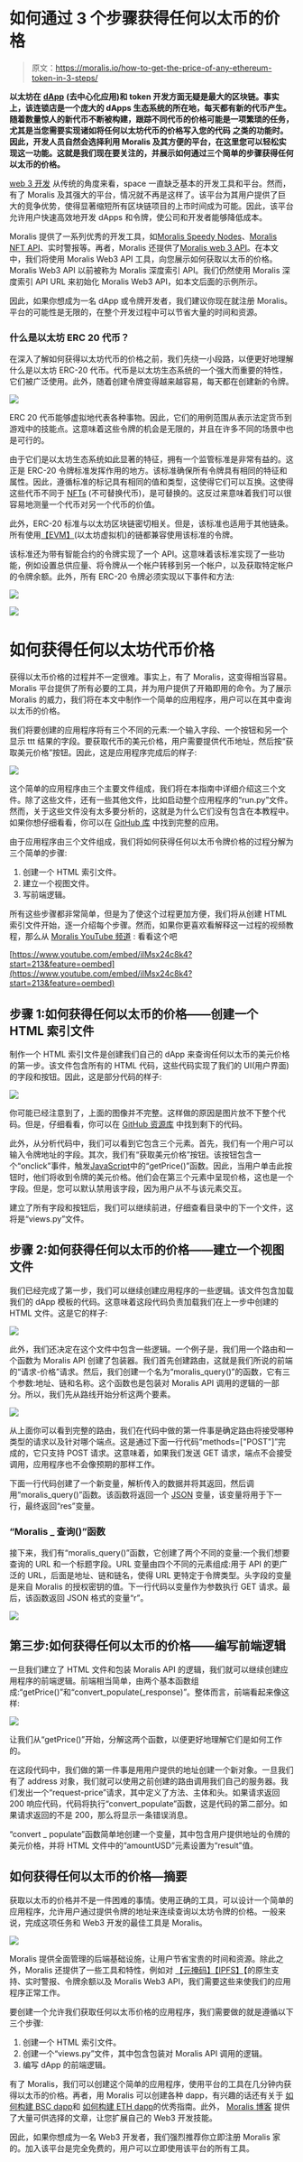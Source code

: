 # 如何通过 3 个步骤获得任何以太币的价格

> 原文：<https://moralis.io/how-to-get-the-price-of-any-ethereum-token-in-3-steps/>

**以太坊在** [**dApp**](https://moralis.io/decentralized-applications-explained-what-are-dapps/) **(去中心化应用)和 token 开发方面无疑是最大的区块链。事实上，该连锁店是一个庞大的 dApps 生态系统的所在地，每天都有新的代币产生。** **随着数量惊人的新代币不断被构建，跟踪不同代币的价格可能是一项繁琐的任务，尤其是当您需要实现诸如将任何以太坊代币的价格写入您的代码** **之类的功能时。** **因此，开发人员自然会选择利用 Moralis 及其方便的平台，在这里您可以轻松实现这一功能。这就是我们现在要关注的，并展示如何通过三个简单的步骤获得任何以太币的价格。**

[web 3 开发](https://moralis.io/how-to-build-decentralized-apps-dapps-quickly-and-easily/) 从传统的角度来看，space 一直缺乏基本的开发工具和平台。然而，有了 Moralis 及其强大的平台，情况就不再是这样了。该平台为其用户提供了巨大的竞争优势，使得显著缩短所有区块链项目的上市时间成为可能。因此，该平台允许用户快速高效地开发 dApps 和令牌，使公司和开发者能够降低成本。

Moralis 提供了一系列优秀的开发工具，如[Moralis Speedy Nodes](https://moralis.io/speedy-nodes/)、[Moralis NFT API](https://moralis.io/announcing-the-moralis-nft-api/)、实时警报等。再者，Moralis 还提供了[Moralis web 3 API](https://docs.moralis.io/moralis-web3-rest/deep-index-api)。在本文中，我们将使用 Moralis Web3 API 工具，向您展示如何获取以太币的价格。Moralis Web3 API 以前被称为 Moralis 深度索引 API。我们仍然使用 Moralis 深度索引 API URL 来初始化 Moralis Web3 API，如本文后面的示例所示。

因此，如果你想成为一名 dApp 或令牌开发者，我们建议你现在就注册 Moralis。平台的可能性是无限的，在整个开发过程中可以节省大量的时间和资源。

### 什么是以太坊 ERC 20 代币？

在深入了解如何获得以太坊代币的价格之前，我们先绕一小段路，以便更好地理解什么是以太坊 ERC-20 代币。代币是以太坊生态系统的一个强大而重要的特性，它们被广泛使用。此外，随着创建令牌变得越来越容易，每天都在创建新的令牌。

![](img/1d2fb5a09cd49b46db4ae0c20f7ae84f.png)

ERC 20 代币能够虚拟地代表各种事物。因此，它们的用例范围从表示法定货币到游戏中的技能点。这意味着这些令牌的机会是无限的，并且在许多不同的场景中也是可行的。

由于它们是以太坊生态系统如此显著的特征，拥有一个监管标准是非常有益的。这正是 ERC-20 令牌标准发挥作用的地方。该标准确保所有令牌具有相同的特征和属性。因此，遵循标准的标记具有相同的值和类型，这使得它们可以互换。这使得这些代币不同于 [NFTs](https://moralis.io/non-fungible-tokens-explained-what-are-nfts/) (不可替换代币)，是可替换的。这反过来意味着我们可以很容易地测量一个代币对另一个代币的价值。

此外，ERC-20 标准与以太坊区块链密切相关。但是，该标准也适用于其他链条。所有使用[【EVM】](https://moralis.io/evm-explained-what-is-ethereum-virtual-machine/)(以太坊虚拟机)的链都兼容使用该标准的令牌。

该标准还为带有智能合约的令牌实现了一个 API。这意味着该标准实现了一些功能，例如设置总供应量、将令牌从一个帐户转移到另一个帐户，以及获取特定帐户的令牌余额。此外，所有 ERC-20 令牌必须实现以下事件和方法:

![](img/9ac13e6e5a67ab7df132ab47e2206a1b.png)

![](img/1f59b25094da33faf902e37ba4209934.png)

# 如何获得任何以太坊代币价格

获得以太币价格的过程并不一定很难。事实上，有了 Moralis，这变得相当容易。Moralis 平台提供了所有必要的工具，并为用户提供了开箱即用的命令。为了展示 Moralis 的威力，我们将在本文中制作一个简单的应用程序，用户可以在其中查询以太币的价格。

我们将要创建的应用程序将有三个不同的元素:一个输入字段、一个按钮和另一个显示 ttt 结果的字段。要获取代币的美元价格，用户需要提供代币地址，然后按“获取美元价格”按钮。因此，这是应用程序完成后的样子:

![](img/b052f0f1235455d2d7218caf6e44c565.png)

这个简单的应用程序由三个主要文件组成，我们将在本指南中详细介绍这三个文件。除了这些文件，还有一些其他文件，比如启动整个应用程序的“run.py”文件。然而，关于这些文件没有太多要分析的，这就是为什么它们没有包含在本教程中。如果你想仔细看看，你可以在 [GitHub 库](https://github.com/DanielMoralisSamples/AnyTokenPrice) 中找到完整的应用。

由于应用程序由三个文件组成，我们将如何获得任何以太币令牌价格的过程分解为三个简单的步骤:

1.  创建一个 HTML 索引文件。
2.  建立一个视图文件。
3.  写前端逻辑。

所有这些步骤都非常简单，但是为了使这个过程更加方便，我们将从创建 HTML 索引文件开始，逐一介绍每个步骤。然而，如果你更喜欢看解释这一过程的视频教程，那么从 [Moralis YouTube 频道](https://www.youtube.com/channel/UCgWS9Q3P5AxCWyQLT2kQhBw) : 看看这个吧

[https://www.youtube.com/embed/ilMsx24c8k4?start=213&feature=oembed](https://www.youtube.com/embed/ilMsx24c8k4?start=213&feature=oembed)

## 步骤 1:如何获得任何以太币的价格——创建一个 HTML 索引文件

制作一个 HTML 索引文件是创建我们自己的 dApp 来查询任何以太币的美元价格的第一步。该文件包含所有的 HTML 代码，这些代码实现了我们的 UI(用户界面)的字段和按钮。因此，这是部分代码的样子:

![](img/b0b91b57003fcbff9c368c533c5eba6d.png)

你可能已经注意到了，上面的图像并不完整。这样做的原因是图片放不下整个代码。但是，仔细看看，你可以在 [GitHub 资源库](https://github.com/DanielMoralisSamples/AnyTokenPrice/blob/master/app/templates/index.html) 中找到剩下的代码。

此外，从分析代码中，我们可以看到它包含三个元素。首先，我们有一个用户可以输入令牌地址的字段。其次，我们有“获取美元价格”按钮。该按钮包含一个“onclick”事件，触发[JavaScript](https://moralis.io/javascript-explained-what-is-javascript/)中的“getPrice()”函数。因此，当用户单击此按钮时，他们将收到令牌的美元价格。他们会在第三个元素中呈现价格，这也是一个字段。但是，您可以默认禁用该字段，因为用户从不与该元素交互。

建立了所有字段和按钮后，我们可以继续前进，仔细查看目录中的下一个文件，这将是“views.py”文件。

## 步骤 2:如何获得任何以太币的价格——建立一个视图文件

我们已经完成了第一步，我们可以继续创建应用程序的一些逻辑。该文件包含加载我们的 dApp 模板的代码。这意味着这段代码负责加载我们在上一步中创建的 HTML 文件。这是它的样子:

![](img/6d0f3559d9a278cf33c7e47b42fb06e9.png)

此外，我们还决定在这个文件中包含一些逻辑。一个例子是，我们用一个路由和一个函数为 Moralis API 创建了包装器。我们首先创建路由，这就是我们所说的前端的“请求-价格”请求。然后，我们创建一个名为“moralis_query()”的函数，它有三个参数:地址、链和名称。这个函数也是包装对 Moralis API 调用的逻辑的一部分。所以，我们先从路线开始分析这两个要素。

![](img/132ce6a9df41f0b486e6d8b5f2c68a00.png)

从上面你可以看到完整的路由，我们在代码中做的第一件事是确定路由将接受哪种类型的请求以及针对哪个端点。这是通过下面一行代码“methods=["POST"]”完成的，它只支持 POST 请求。这意味着，如果我们发送 GET 请求，端点不会接受调用，应用程序也不会像预期的那样工作。

下面一行代码创建了一个新变量，解析传入的数据并将其返回，然后调用“moralis_query()”函数。该函数将返回一个 [JSON](https://moralis.io/json-explained-what-is-json-javascript-object-notation/) 变量，该变量将用于下一行，最终返回“res”变量。

### “Moralis _ 查询()”函数

接下来，我们有“moralis_query()”函数，它创建了两个不同的变量:一个我们想要查询的 URL 和一个标题字段。URL 变量由四个不同的元素组成:用于 API 的更广泛的 URL，后面是地址、链和链名，使得 URL 更特定于令牌类型。头字段的变量是来自 Moralis 的授权密钥的值。下一行代码以变量作为参数执行 GET 请求。最后，该函数返回 JSON 格式的变量“r”。

![](img/5bb6d29bfc11304b82b64bee695cbe02.png)

## 第三步:如何获得任何以太币的价格——编写前端逻辑

一旦我们建立了 HTML 文件和包装 Moralis API 的逻辑，我们就可以继续创建应用程序的前端逻辑。前端相当简单，由两个基本函数组成:“getPrice()”和“convert_populate(_response)”。整体而言，前端看起来像这样:

![](img/06f92f39238f588033a542055269ed86.png)

让我们从“getPrice()”开始，分解这两个函数，以便更好地理解它们是如何工作的。

在这段代码中，我们做的第一件事是用用户提供的地址创建一个新对象。一旦我们有了 address 对象，我们就可以使用之前创建的路由调用我们自己的服务器。我们发出一个“request-price”请求，其中定义了方法、主体和头。如果请求返回 200 响应代码，代码将执行“convert_populate”函数，这是代码的第二部分。如果请求返回的不是 200，那么将显示一条错误消息。

“convert _ populate”函数简单地创建一个变量，其中包含用户提供地址的令牌的美元价格，并将 HTML 文件中的“amountUSD”元素设置为“result”值。

## 如何获得任何以太币的价格—摘要

获取以太币的价格并不是一件困难的事情。使用正确的工具，可以设计一个简单的应用程序，允许用户通过提供令牌的地址来连续查询以太坊令牌的价格。一般来说，完成这项任务和 Web3 开发的最佳工具是 Moralis。

![](img/cec470e3a96c00f20be40c55b4cc6dbd.png)

Moralis 提供全面管理的后端基础设施，让用户节省宝贵的时间和资源。除此之外，Moralis 还提供了一些工具和特性，例如对 [【元掩码】](https://moralis.io/how-to-authenticate-with-metamask/)[【IPFS】](https://moralis.io/what-is-ipfs-interplanetary-file-system/)【的原生支持、实时警报、令牌余额以及 Moralis Web3 API，我们需要这些来使我们的应用程序正常工作。

要创建一个允许我们获取任何以太币价格的应用程序，我们需要做的就是遵循以下三个步骤:

1.  创建一个 HTML 索引文件。
2.  创建一个“views.py”文件，其中包含包装对 Moralis API 调用的逻辑。
3.  编写 dApp 的前端逻辑。

有了 Moralis，我们可以创建这个简单的应用程序，使用平台的工具在几分钟内获得以太币的价格。再者，用 Moralis 可以创建各种 dapp，有兴趣的话还有关于 [如何构建 BSC dapp](https://moralis.io/how-to-build-bsc-dapps-easily/)和 [如何构建 ETH dapp](https://moralis.io/how-to-build-eth-dapps-quickly/)的优秀指南。此外， [Moralis 博客](https://moralis.io/blog/) 提供了大量可供选择的文章，让您扩展自己的 Web3 开发技能。

因此，如果你想成为一名 Web3 开发者，我们强烈推荐你立即注册 Moralis 家的[](https://admin.moralis.io/register)。加入该平台是完全免费的，用户可以立即使用该平台的所有工具。